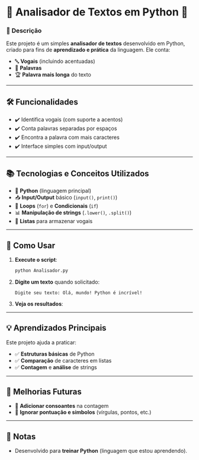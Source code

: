 # 📝 Analisador de Textos em Python 🐍  

### 🌟 **Descrição**  
Este projeto é um simples **analisador de textos** desenvolvido em Python, criado para fins de **aprendizado e prática** da linguagem. Ele conta:  
- 🔤 **Vogais** (incluindo acentuadas)  
- 📖 **Palavras**  
- 🏆 **Palavra mais longa** do texto  

---

## 🛠️ **Funcionalidades**  
- ✔️ Identifica vogais (com suporte a acentos)  
- ✔️ Conta palavras separadas por espaços  
- ✔️ Encontra a palavra com mais caracteres  
- ✔️ Interface simples com input/output  

---

## 📚 **Tecnologias e Conceitos Utilizados**  
- 🐍 **Python** (linguagem principal)  
- 📥 **Input/Output** básico (`input()`, `print()`)  
- 🔄 **Loops** (`for`) e **Condicionais** (`if`)  
- 📊 **Manipulação de strings** (`.lower()`, `.split()`)  
- 📌 **Listas** para armazenar vogais  

---

## 🚀 **Como Usar**  
1. **Execute o script**:  
   ```bash
   python Analisador.py
   ```

2. **Digite um texto** quando solicitado:  
   ```
   Digite seu texto: Olá, mundo! Python é incrível!
   ```

3. **Veja os resultados**:  
  

---

## 💡 **Aprendizados Principais**  
Este projeto ajuda a praticar:  
- ✅ **Estruturas básicas** de Python  
- ✅ **Comparação** de caracteres em listas  
- ✅ **Contagem** e **análise** de strings  

---

## 🔧 **Melhorias Futuras**  
- 🎯 **Adicionar consoantes** na contagem  
- 🎯 **Ignorar pontuação e simbolos** (vírgulas, pontos, etc.)  

---


## 📌 **Notas**  
- Desenvolvido para **treinar Python** (linguagem que estou aprendendo).  

